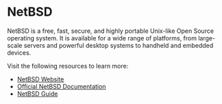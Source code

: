 # NetBSD

NetBSD is a free, fast, secure, and highly portable Unix-like Open Source operating system. It is available for a wide range of platforms, from large-scale servers and powerful desktop systems to handheld and embedded devices.

Visit the following resources to learn more:

- [NetBSD Website](https://netbsd.org/)
- [Official NetBSD Documentation](https://netbsd.org/docs/)
- [NetBSD Guide](https://netbsd.org/docs/guide/en/index.html)
